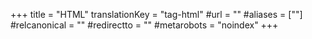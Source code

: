 +++
title = "HTML"
translationKey = "tag-html"
#url = ""
#aliases = [""]
#relcanonical = ""
#redirectto = ""
#metarobots = "noindex"
+++
